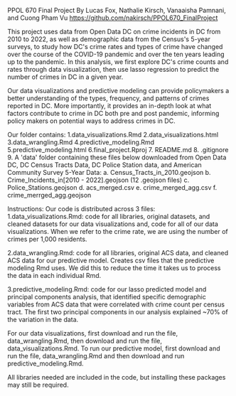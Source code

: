PPOL 670 Final Project
By Lucas Fox, Nathalie Kirsch, Vanaaisha Pamnani, and Cuong Pham Vu
https://github.com/nakirsch/PPOL670_FinalProject


This project uses data from Open Data DC on crime incidents in DC from 2010 to 
2022, as well as demographic data from the Census's 5-year surveys, to study 
how DC's crime rates and types of crime have changed over the course of the 
COVID-19 pandemic and over the ten years leading up to the pandemic. In this 
analysis, we first explore DC's crime counts and rates through data 
visualization, then use lasso regression to predict the number of crimes in DC
in a given year. 

Our data visualizations and predictive modeling can provide policymakers a
better understanding of the types, frequency, and patterns of crimes reported 
in DC. More importantly, it provides an in-depth look at what factors contribute
to crime in DC both pre and post pandemic, informing policy makers on potential
ways to address crimes in DC. 

Our folder contains:
1.data_visualizations.Rmd
2.data_visualizations.html
3.data_wrangling.Rmd
4.predictive_modeling.Rmd
5.predictive_modeling.html
6.final_project.Rproj
7. README.md
8. .gitignore
9.  A 'data' folder containing these files below downloaded from Open Data DC,
DC Census Tracts Data, DC Police Station data, and American Community Survey 
5-Year Data:
  a. Census_Tracts_in_2010.geojson
  b. Crime_Incidents_in[2010 - 2022].geojson (12 .geojson files)
  c. Police_Stations.geojson
  d. acs_merged.csv
  e. crime_merged_agg.csv
  f. crime_merrged_agg.geojson

Instructions: 
Our code is distributed across 3 files:
1.data_visualizations.Rmd: code for all libraries, original datasets, and 
cleaned datasets for our data visualizations and, code for all of our data visualizations. When we refer to the crime rate, we are using the number of crimes per 1,000 residents. 

2.data_wrangling.Rmd: code for all libraries, original ACS data, and
cleaned ACS data for our predictive model. Creates csv files that the predictive modeling Rmd uses. We did this to reduce the time it takes us to process the data in each individual Rmd. 

3.predictive_modeling.Rmd: code for our lasso predicted model and principal components analysis, that identified specific demographic variables from ACS data that were correlated with crime count per census tract. The first two principal components in our analysis explained ~70% of the variation in the data.

For our data visualizations, first download and run the file, data_wrangling.Rmd, then download and run the file, data_visualizations.Rmd.
To run our predictive model, first download and run the file, data_wrangling.Rmd
and then download and run predictive_modeling.Rmd.

All libraries needed are included in the code, but installing these packages may
still be required. 
